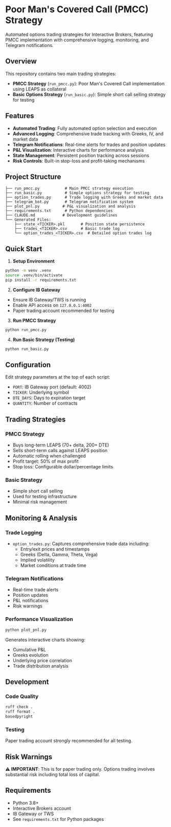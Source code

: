 # Poor Man's Covered Call (PMCC) Strategy

Automated options trading strategies for Interactive Brokers, featuring PMCC implementation with comprehensive logging, monitoring, and Telegram notifications.

## Overview

This repository contains two main trading strategies:
- **PMCC Strategy** (`run_pmcc.py`): Poor Man's Covered Call implementation using LEAPS as collateral
- **Basic Options Strategy** (`run_basic.py`): Simple short call selling strategy for testing

## Features

- **Automated Trading**: Fully automated option selection and execution
- **Advanced Logging**: Comprehensive trade tracking with Greeks, IV, and market data
- **Telegram Notifications**: Real-time alerts for trades and position updates
- **P&L Visualization**: Interactive charts for performance analysis
- **State Management**: Persistent position tracking across sessions
- **Risk Controls**: Built-in stop-loss and profit-taking mechanisms

## Project Structure

```
├── run_pmcc.py           # Main PMCC strategy execution
├── run_basic.py          # Simple options strategy for testing
├── option_trades.py      # Trade logging with Greeks and market data
├── telegram_bot.py       # Telegram notification system
├── plot_pnl.py          # P&L visualization and analysis
├── requirements.txt      # Python dependencies
├── CLAUDE.md            # Development guidelines
└── Generated Files:
    ├── state_<TICKER>.pkl       # Position state persistence
    ├── trades_<TICKER>.csv      # Basic trade log
    └── option_trades_<TICKER>.csv  # Detailed option trades log
```

## Quick Start

1. **Setup Environment**
```bash
python -m venv .venv
source .venv/bin/activate
pip install -r requirements.txt
```

2. **Configure IB Gateway**
- Ensure IB Gateway/TWS is running
- Enable API access on `127.0.0.1:4002`
- Paper trading account recommended for testing

3. **Run PMCC Strategy**
```bash
python run_pmcc.py
```

4. **Run Basic Strategy (Testing)**
```bash
python run_basic.py
```

## Configuration

Edit strategy parameters at the top of each script:
- `PORT`: IB Gateway port (default: 4002)
- `TICKER`: Underlying symbol
- `DTE_DAYS`: Days to expiration target
- `QUANTITY`: Number of contracts

## Trading Strategies

### PMCC Strategy
- Buys long-term LEAPS (70+ delta, 200+ DTE)
- Sells short-term calls against LEAPS position
- Automatic rolling when challenged
- Profit target: 50% of max profit
- Stop loss: Configurable dollar/percentage limits

### Basic Strategy
- Simple short call selling
- Used for testing infrastructure
- Minimal risk management

## Monitoring & Analysis

### Trade Logging
- `option_trades.py`: Captures comprehensive trade data including:
  - Entry/exit prices and timestamps
  - Greeks (Delta, Gamma, Theta, Vega)
  - Implied volatility
  - Market conditions at trade time

### Telegram Notifications
- Real-time trade alerts
- Position updates
- P&L notifications
- Risk warnings

### Performance Visualization
```bash
python plot_pnl.py
```
Generates interactive charts showing:
- Cumulative P&L
- Greeks evolution
- Underlying price correlation
- Trade distribution analysis

## Development

### Code Quality
```bash
ruff check .
ruff format .
basedpyright
```

### Testing
Paper trading account strongly recommended for all testing.

## Risk Warnings

⚠️ **IMPORTANT**: This is for paper trading only. Options trading involves substantial risk including total loss of capital.

## Requirements

- Python 3.8+
- Interactive Brokers account
- IB Gateway or TWS
- See `requirements.txt` for Python packages
